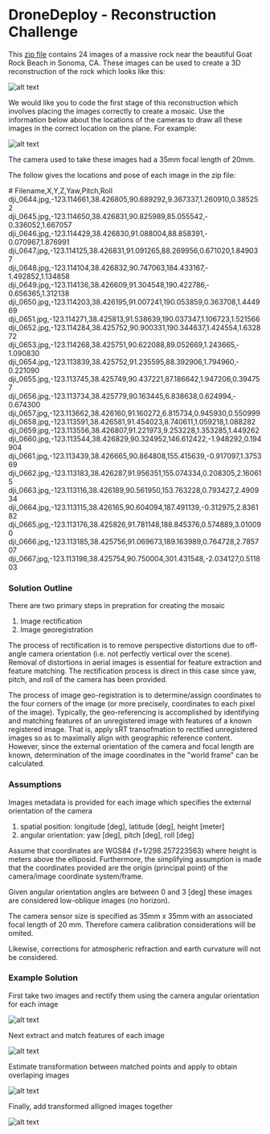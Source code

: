 # DroneDeploy - Reconstruction Challenge
This [zip file](https://s3.amazonaws.com/drone.deploy.map.engine/example.zip) contains 24 images of a massive rock near the beautiful Goat Rock Beach in Sonoma, CA. These images can be used to create a 3D reconstruction of the rock which looks like this:

![alt text](https://github.com/softwarespartan/DroneDeploy/blob/master/example_image_2.png "Example 3D reconstruction")


We would like you to code the first stage of this reconstruction which involves placing the images correctly to create a mosaic. Use the information below about the locations of the cameras to draw all these images in the correct location on the plane. For example:

![alt text](https://github.com/softwarespartan/DroneDeploy/blob/master/example_image_1.png "Example mosaic process")

The camera used to take these images had a 35mm focal length of 20mm.  

The follow gives the locations and pose of each image in the zip file:

&#35; Filename,X,Y,Z,Yaw,Pitch,Roll  
dji_0644.jpg,-123.114661,38.426805,90.689292,9.367337,1.260910,0.385252  
dji_0645.jpg,-123.114650,38.426831,90.825989,85.055542,­0.336052,1.667057  
dji_0646.jpg,-123.114429,38.426830,91.088004,88.858391,­0.070967,1.876991  
dji_0647.jpg,-123.114125,38.426831,91.091265,88.269956,0.671020,1.849037  
dji_0648.jpg,-123.114104,38.426832,90.747063,184.433167,­1.492852,1.134858  
dji_0649.jpg,-123.114136,38.426609,91.304548,190.422786,­0.656365,1.312138  
dji_0650.jpg,-123.114203,38.426195,91.007241,190.053859,0.363708,1.444969  
dji_0651.jpg,-123.114271,38.425813,91.538639,190.037347,1.106723,1.521566  
dji_0652.jpg,-123.114284,38.425752,90.900331,190.344637,1.424554,1.632872  
dji_0653.jpg,-123.114268,38.425751,90.622088,89.052669,1.243665,­1.090830  
dji_0654.jpg,-123.113839,38.425752,91.235595,88.392906,1.794960,­0.221090  
dji_0655.jpg,-123.113745,38.425749,90.437221,87.186642,1.947206,0.394757  
dji_0656.jpg,-123.113734,38.425779,90.163445,6.838638,0.624994,­0.674300  
dji_0657.jpg,-123.113662,38.426160,91.160272,6.815734,0.945930,0.550999  
dji_0658.jpg,-123.113591,38.426581,91.454023,8.740611,1.059218,1.088282  
dji_0659.jpg,-123.113556,38.426807,91.221973,9.253228,1.353285,1.449262  
dji_0660.jpg,-123.113544,38.426829,90.324952,146.612422,-1.948292,0.194904  
dji_0661.jpg,-123.113439,38.426665,90.864808,155.415639,-0.917097,1.375369  
dji_0662.jpg,-123.113183,38.426287,91.956351,155.074334,0.208305,2.160615  
dji_0663.jpg,-123.113116,38.426189,90.561950,153.763228,0.793427,2.490934  
dji_0664.jpg,-123.113115,38.426165,90.604094,187.491139,-0.312975,2.836182  
dji_0665.jpg,-123.113176,38.425826,91.781148,188.845376,0.574889,3.010090  
dji_0666.jpg,-123.113185,38.425756,91.069673,189.163989,0.764728,2.785707  
dji_0667.jpg,-123.113198,38.425754,90.750004,301.431548,-2.034127,0.511803  

### Solution Outline

There are two primary steps in prepration for creating the mosaic

1. Image rectification
2. Image georegistration

The process of rectification is to remove perspective distortions due to off-angle camera orientation (i.e. not perfectly vertical over the scene).  Removal of distortions in aerial images is essential for feature extraction and feature matching. The rectification process is direct in this case since yaw, pitch, and roll of the camera has been provided. 

The process of image geo-registration is to determine/assign coordinates to the four corners of the image (or more precisely, coordinates to each pixel of the image).  Typically, the geo-referencing is accomplished by identifying and matching features of an unregistered image with features of a known registered image.  That is, apply sRT transofmation to rectified unregistered images so as to maximally align with geographic reference content.  However, since the external orientation of the camera and focal length are known, determination of the image coordinates in the "world frame" can be calculated.  

### Assumptions

Images metadata is provided for each image which specifies the external orientation of the camera

1. spatial position: longitude [deg], latitude [deg], height [meter] 
2. angular orientation: yaw [deg], pitch [deg], roll [deg]

Assume that coordinates are WGS84 (f=1/298.257223563) where height is meters above the elliposid.  Furthermore, the simplifying assumption is made that the coordinates provided are the origin (principal point) of the camera/image coordinate system/frame.  

Given angular orientation angles are between 0 and 3 [deg] these images are considered low-oblique images (no horizon).

The camera sensor size is specified as 35mm x 35mm with an associated focal length of 20 mm.  Therefore camera calibration considerations will be omited.

Likewise, corrections for atmospheric refraction and earth curvature will not be considered.

### Example Solution

First take two images and rectify them using the camera angular orientation for each image

![alt text](https://github.com/softwarespartan/DroneDeploy/blob/master/img/np0.png "Example image rectification")

Next extract and match features of each image

![alt text](https://github.com/softwarespartan/DroneDeploy/blob/master/img/np1.png "Example image feature extraction and matching")

Estimate transformation between matched points and apply to obtain overlaping images

![alt text](https://github.com/softwarespartan/DroneDeploy/blob/master/img/np2.png "Example transformed overlaping images")

Finally, add transformed alligned images together

![alt text](https://github.com/softwarespartan/DroneDeploy/blob/master/img/np3.png "Example composite image")




